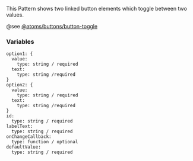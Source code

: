 This Pattern shows two linked button elements which toggle between two values.

@see [@atoms/buttons/button-toggle](https://mayflower.digital.mass.gov/patternlab/?p=atoms-button-toggle&view=c)

### Variables
~~~
option1: {
  value:
    type: string / required
  text:
    type: string /required
}
option2: {
  value:
    type: string / required
  text:
    type: string /required
}
id:
  type: string / required
labelText:
  type: string / required
onChangeCallback:
  type: function / optional
defaultValue:
  type: string / required
~~~
